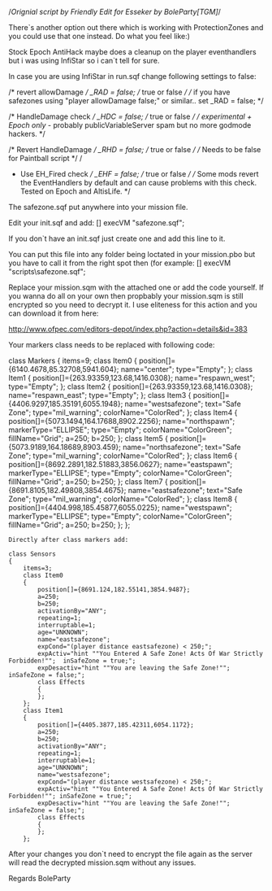 /*Orignial script by Friendly
Edit for Esseker by BoleParty[TGM]*/

There`s another option out there which is working with ProtectionZones and you could use that one instead. Do what you feel like:)


Stock Epoch AntiHack maybe does a cleanup on the player eventhandlers but i was using InfiStar so i can`t tell for sure.

In case you are using InfiStar in run.sqf change following settings to false:

/*  revert allowDamage   */ _RAD = false; /* true or false */ /* if you have safezones using "player allowDamage false;" or similar.. set _RAD = false; */

/*  HandleDamage check   */ _HDC = false; /* true or false */ /* *experimental + Epoch only* - probably publicVariableServer spam but no more godmode hackers. */

/*  Revert HandleDamage  */ _RHD = false; /* true or false */ /* Needs to be  false  for Paintball script */
/
*  Use EH_Fired check   */ _EHF = false; /* true or false */ /* Some mods revert the EventHandlers by default and can cause problems with this check. Tested on Epoch and AltisLife.  */



The safezone.sqf put anywhere into your mission file.

Edit your init.sqf and add: [] execVM "safezone.sqf";

If you don`t have an init.sqf just create one and add this line to it.

You can put this file into any folder being loctated in your mission.pbo but you have to call it from the right spot then (for example: [] execVM "scripts\safezone.sqf";

Replace your mission.sqm with the attached one or add the code yourself. If you wanna do all on your own then propbably your mission.sqm is still encrypted so you need to decrypt it. I use eliteness for this action and you can download it from here:

http://www.ofpec.com/editors-depot/index.php?action=details&id=383


Your markers class needs to be replaced with following code:

class Markers
	{
		items=9;
		class Item0
		{
			position[]={6140.4678,85.32708,5941.604};
			name="center";
			type="Empty";
		};
		class Item1
		{
			position[]={263.93359,123.68,1416.0308};
			name="respawn_west";
			type="Empty";
		};
		class Item2
		{
			position[]={263.93359,123.68,1416.0308};
			name="respawn_east";
			type="Empty";
		};
		class Item3
		{
			position[]={4406.9297,185.35191,6055.1948};
			name="westsafezone";
			text="Safe Zone";
			type="mil_warning";
			colorName="ColorRed";
		};
		class Item4
		{
			position[]={5073.1494,164.17688,8902.2256};
			name="northspawn";
			markerType="ELLIPSE";
			type="Empty";
			colorName="ColorGreen";
			fillName="Grid";
			a=250;
			b=250;
		};
		class Item5
		{
			position[]={5073.9189,164.18689,8903.459};
			name="northsafezone";
			text="Safe Zone";
			type="mil_warning";
			colorName="ColorRed";
		};
		class Item6
		{
			position[]={8692.2891,182.51883,3856.0627};
			name="eastspawn";
			markerType="ELLIPSE";
			type="Empty";
			colorName="ColorGreen";
			fillName="Grid";
			a=250;
			b=250;
		};
		class Item7
		{
			position[]={8691.8105,182.49808,3854.4675};
			name="eastsafezone";
			text="Safe Zone";
			type="mil_warning";
			colorName="ColorRed";
		};
		class Item8
		{
			position[]={4404.998,185.45877,6055.0225};
			name="westspawn";
			markerType="ELLIPSE";
			type="Empty";
			colorName="ColorGreen";
			fillName="Grid";
			a=250;
			b=250;
		};
	};
	
	Directly after class markers add:
	
	class Sensors
	{
		items=3;
		class Item0
		{
			position[]={8691.124,182.55141,3854.9487};
			a=250;
			b=250;
			activationBy="ANY";
			repeating=1;
			interruptable=1;
			age="UNKNOWN";
			name="eastsafezone";
			expCond="(player distance eastsafezone) < 250;";
			expActiv="hint ""You Entered A Safe Zone! Acts Of War Strictly Forbidden!"";  inSafeZone = true;";
			expDesactiv="hint ""You are leaving the Safe Zone!""; inSafeZone = false;";
			class Effects
			{
			};
		};
		class Item1
		{
			position[]={4405.3877,185.42311,6054.1172};
			a=250;
			b=250;
			activationBy="ANY";
			repeating=1;
			interruptable=1;
			age="UNKNOWN";
			name="westsafezone";
			expCond="(player distance westsafezone) < 250;";
			expActiv="hint ""You Entered A Safe Zone! Acts Of War Strictly Forbidden!""; inSafeZone = true;";
			expDesactiv="hint ""You are leaving the Safe Zone!""; inSafeZone = false;";
			class Effects
			{
			};
		};
		
After your changes you don`t need to encrypt the file again as the server will read the decrypted mission.sqm without any issues.

Regards
BoleParty
